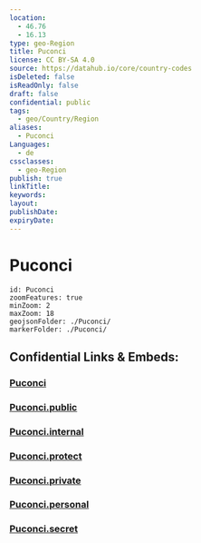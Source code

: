 ```yaml
---
location:
  - 46.76
  - 16.13
type: geo-Region
title: Puconci
license: CC BY-SA 4.0
source: https://datahub.io/core/country-codes
isDeleted: false
isReadOnly: false
draft: false
confidential: public
tags:
  - geo/Country/Region
aliases:
  - Puconci
Languages:
  - de
cssclasses:
  - geo-Region
publish: true
linkTitle:
keywords:
layout:
publishDate:
expiryDate:
---
```


# Puconci

```leaflet
id: Puconci
zoomFeatures: true 
minZoom: 2 
maxZoom: 18
geojsonFolder: ./Puconci/
markerFolder: ./Puconci/
```


## Confidential Links & Embeds: 

### [Puconci](/_Standards/Earth/Continent/Europe/Europe~Central/Slovenia/Regions~Slovenia/Pomurska/counties~Pomurska/Puconci.md) 

### [Puconci.public](/_public/Earth/Continent/Europe/Europe~Central/Slovenia/Regions~Slovenia/Pomurska/counties~Pomurska/Puconci.public.md) 

### [Puconci.internal](/_internal/Earth/Continent/Europe/Europe~Central/Slovenia/Regions~Slovenia/Pomurska/counties~Pomurska/Puconci.internal.md) 

### [Puconci.protect](/_protect/Earth/Continent/Europe/Europe~Central/Slovenia/Regions~Slovenia/Pomurska/counties~Pomurska/Puconci.protect.md) 

### [Puconci.private](/_private/Earth/Continent/Europe/Europe~Central/Slovenia/Regions~Slovenia/Pomurska/counties~Pomurska/Puconci.private.md) 

### [Puconci.personal](/_personal/Earth/Continent/Europe/Europe~Central/Slovenia/Regions~Slovenia/Pomurska/counties~Pomurska/Puconci.personal.md) 

### [Puconci.secret](/_secret/Earth/Continent/Europe/Europe~Central/Slovenia/Regions~Slovenia/Pomurska/counties~Pomurska/Puconci.secret.md)

